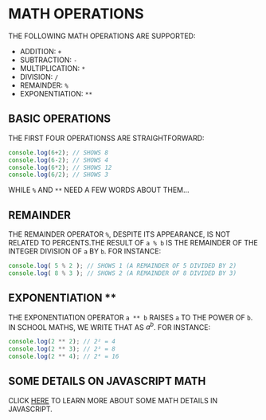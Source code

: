# MATH OPERATIONS

THE FOLLOWING MATH OPERATIONS ARE SUPPORTED:

* ADDITION: `+`
* SUBTRACTION: `-`
* MULTIPLICATION: `*`
* DIVISION: `/`
* REMAINDER: `%`
* EXPONENTIATION: `**`

## BASIC OPERATIONS

THE FIRST FOUR OPERATIONSS ARE STRAIGHTFORWARD:

```javascript
console.log(6+2); // SHOWS 8
console.log(6-2); // SHOWS 4
console.log(6*2); // SHOWS 12
console.log(6/2); // SHOWS 3
```

WHILE `%` AND `**` NEED A FEW WORDS ABOUT THEM...

## REMAINDER

THE REMAINDER OPERATOR `%`, DESPITE ITS APPEARANCE, IS NOT RELATED TO PERCENTS.THE RESULT OF `a % b` IS THE REMAINDER OF THE INTEGER DIVISION OF `a` BY `b`. FOR INSTANCE:

```javascript
console.log( 5 % 2 ); // SHOWS 1 (A REMAINDER OF 5 DIVIDED BY 2)
console.log( 8 % 3 ); // SHOWS 2 (A REMAINDER OF 8 DIVIDED BY 3)
```

## EXPONENTIATION **

THE EXPONENTIATION OPERATOR `a ** b` RAISES `a` TO THE POWER OF `b`. IN SCHOOL MATHS, WE WRITE THAT AS $a^b$. FOR INSTANCE:

```javascript
console.log(2 ** 2); // 2² = 4
console.log(2 ** 3); // 2³ = 8
console.log(2 ** 4); // 2⁴ = 16
```

## SOME DETAILS ON JAVASCRIPT MATH

CLICK [HERE](./MathOperatorsDetails.md) TO LEARN MORE ABOUT SOME MATH DETAILS IN JAVASCRIPT.
